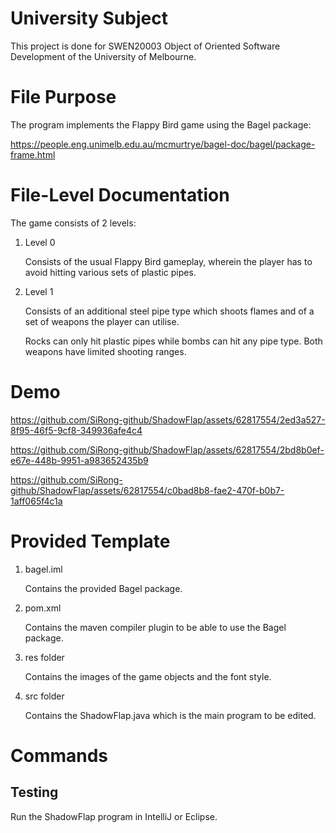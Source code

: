 # University Subject
This project is done for SWEN20003 Object of Oriented Software Development of the University of Melbourne.

# File Purpose
The program implements the Flappy Bird game using the Bagel package: 

https://people.eng.unimelb.edu.au/mcmurtrye/bagel-doc/bagel/package-frame.html

# File-Level Documentation
The game consists of 2 levels:

1. Level 0

    Consists of the usual Flappy Bird gameplay, wherein the player has to avoid hitting various sets of plastic pipes.

2. Level 1

    Consists of an additional steel pipe type which shoots flames and of a set of weapons the player can utilise. 

    Rocks can only hit plastic pipes while bombs can hit any pipe type. Both weapons have limited shooting ranges. 

# Demo

https://github.com/SiRong-github/ShadowFlap/assets/62817554/2ed3a527-8f95-46f5-9cf8-349936afe4c4


https://github.com/SiRong-github/ShadowFlap/assets/62817554/2bd8b0ef-e67e-448b-9951-a983652435b9


https://github.com/SiRong-github/ShadowFlap/assets/62817554/c0bad8b8-fae2-470f-b0b7-1aff065f4c1a

# Provided Template

1. bagel.iml

    Contains the provided Bagel package.
3. pom.xml

    Contains the maven compiler plugin to be able to use the Bagel package.

5. res folder

    Contains the images of the game objects and the font style.
   
7. src folder

    Contains the ShadowFlap.java which is the main program to be edited.

# Commands
## Testing
Run the ShadowFlap program in IntelliJ or Eclipse.
